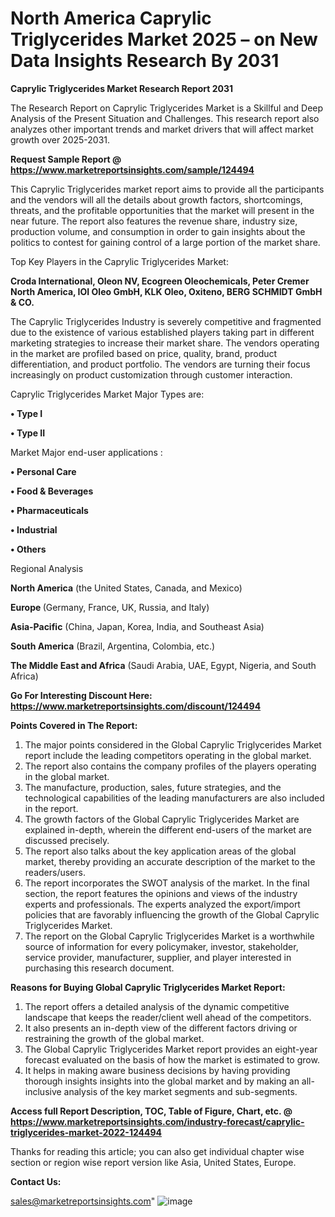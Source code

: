 # North America Caprylic Triglycerides Market 2025 – on New Data Insights Research By 2031

<strong>Caprylic Triglycerides Market Research Report 2031</strong>

The Research Report on Caprylic Triglycerides Market is a Skillful and Deep Analysis of the Present Situation and Challenges. This research report also analyzes other important trends and market drivers that will affect market growth over 2025-2031.

<strong>Request Sample Report @ <a href=https://www.marketreportsinsights.com/sample/124494>https://www.marketreportsinsights.com/sample/124494</a></strong>

This Caprylic Triglycerides market report aims to provide all the participants and the vendors will all the details about growth factors, shortcomings, threats, and the profitable opportunities that the market will present in the near future. The report also features the revenue share, industry size, production volume, and consumption in order to gain insights about the politics to contest for gaining control of a large portion of the market share.

Top Key Players in the Caprylic Triglycerides Market:

<strong>Croda International, Oleon NV, Ecogreen Oleochemicals, Peter Cremer North America, IOI Oleo GmbH, KLK Oleo, Oxiteno, BERG  SCHMIDT GmbH & CO.</strong>

The Caprylic Triglycerides Industry is severely competitive and fragmented due to the existence of various established players taking part in different marketing strategies to increase their market share. The vendors operating in the market are profiled based on price, quality, brand, product differentiation, and product portfolio. The vendors are turning their focus increasingly on product customization through customer interaction.

Caprylic Triglycerides Market Major Types are:

<strong>• Type I

• Type II</strong>

Market Major end-user applications :

<strong>• Personal Care

• Food & Beverages

• Pharmaceuticals

• Industrial

• Others</strong>

Regional Analysis

</u><strong><b>North America</b></strong> (the United States, Canada, and Mexico)

<strong><b>Europe </b></strong>(Germany, France, UK, Russia, and Italy)

<strong><b>Asia-Pacific</b></strong> (China, Japan, Korea, India, and Southeast Asia)

<strong><b>South America</b></strong> (Brazil, Argentina, Colombia, etc.)

<strong><b>The Middle East and Africa</b></strong> (Saudi Arabia, UAE, Egypt, Nigeria, and South Africa)

<strong>Go For Interesting Discount Here: <a href=https://www.marketreportsinsights.com/discount/124494>https://www.marketreportsinsights.com/discount/124494</a></strong>

<strong>Points Covered in The Report:</strong>
<ol>
  <li>The major points considered in the Global Caprylic Triglycerides Market report include the leading competitors operating in the global market.</li>
  <li>The report also contains the company profiles of the players operating in the global market.</li>
  <li>The manufacture, production, sales, future strategies, and the technological capabilities of the leading manufacturers are also included in the report.</li>
  <li>The growth factors of the Global Caprylic Triglycerides Market are explained in-depth, wherein the different end-users of the market are discussed precisely.</li>
  <li>The report also talks about the key application areas of the global market, thereby providing an accurate description of the market to the readers/users.</li>
  <li>The report incorporates the SWOT analysis of the market. In the final section, the report features the opinions and views of the industry experts and professionals. The experts analyzed the export/import policies that are favorably influencing the growth of the Global Caprylic Triglycerides Market.</li>
  <li>The report on the Global Caprylic Triglycerides Market is a worthwhile source of information for every policymaker, investor, stakeholder, service provider, manufacturer, supplier, and player interested in purchasing this research document.</li>
</ol>
<strong>Reasons for Buying Global Caprylic Triglycerides Market Report:</strong>

<ol>
  <li>The report offers a detailed analysis of the dynamic competitive landscape that keeps the reader/client well ahead of the competitors.</li>
  <li>It also presents an in-depth view of the different factors driving or restraining the growth of the global market.</li>
  <li>The Global Caprylic Triglycerides Market report provides an eight-year forecast evaluated on the basis of how the market is estimated to grow.</li>
  <li>It helps in making aware business decisions by having providing thorough insights insights into the global market and by making an all-inclusive analysis of the key market segments and sub-segments.</li>
</ol>
<strong>Access full Report Description, TOC, Table of Figure, Chart, etc. @ <a href=https://www.marketreportsinsights.com/industry-forecast/caprylic-triglycerides-market-2022-124494>https://www.marketreportsinsights.com/industry-forecast/caprylic-triglycerides-market-2022-124494</a></strong>


Thanks for reading this article; you can also get individual chapter wise section or region wise report version like Asia, United States, Europe.

<strong>Contact Us:</strong>

sales@marketreportsinsights.com"
![image](https://github.com/user-attachments/assets/8c3e14f8-9d93-4884-b23d-fec893d2da74)
